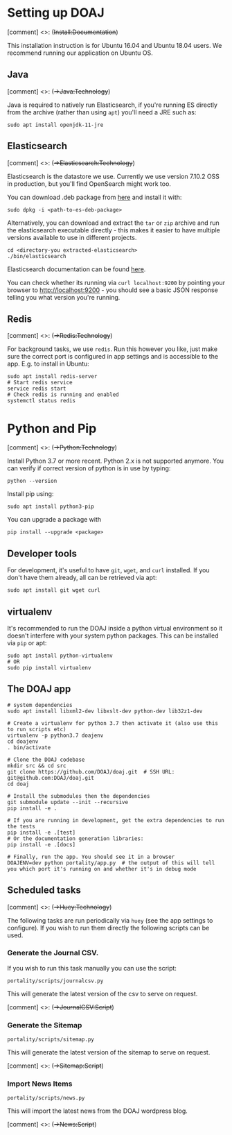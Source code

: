 # Setting up DOAJ

[comment] <>: (~~Install:Documentation~~)

This installation instruction is for Ubuntu 16.04 and Ubuntu 18.04 users. We recommend running our application on Ubuntu OS.

## Java

[comment] <>: (~~->Java:Technology~~)

Java is required to natively run Elasticsearch, if you're running ES directly from the archive (rather than using `apt`) you'll need a JRE such as:

    sudo apt install openjdk-11-jre

## Elasticsearch

[comment] <>: (~~->Elasticsearch:Technology~~)

Elasticsearch is the datastore we use. Currently we use version 7.10.2 OSS in production, but you'll find OpenSearch might work too.

You can download .deb package from [here](https://www.elastic.co/downloads/past-releases/elasticsearch-7-10-2) and install it with:

    sudo dpkg -i <path-to-es-deb-package>

Alternatively, you can download and extract the `tar` or `zip` archive and run the elasticsearch executable directly - this makes it easier to have multiple versions available to use in different projects.

    cd <directory-you extracted-elasticsearch>
    ./bin/elasticsearch

Elasticsearch documentation can be found [here](https://www.elastic.co/guide/en/elasticsearch/reference/7.10/setup.html#setup-installation).

You can check whether its running via `curl localhost:9200` by pointing your browser to [http://localhost:9200](http://localhost:9200) - you should see a basic JSON response telling you what version you're running.

## Redis

[comment] <>: (~~->Redis:Technology~~)

For background tasks, we use `redis`. Run this however you like, just make sure the correct port is configured in app settings and is accessible to the app. E.g. to install in Ubuntu:

    sudo apt install redis-server
    # Start redis service
    service redis start
    # Check redis is running and enabled
    systemctl status redis

# Python and Pip

[comment] <>: (~~->Python:Technology~~)

Install Python 3.7 or more recent. Python 2.x is not supported anymore. You can verify if correct version of python is in use by typing:

    python --version

Install pip using:

    sudo apt install python3-pip

You can upgrade a package with

    pip install --upgrade <package>

## Developer tools

For development, it's useful to have `git`, `wget`, and `curl` installed. If you don't have them already, all can be retrieved via apt:

    sudo apt install git wget curl

## virtualenv

It's recommended to run the DOAJ inside a python virtual environment so it doesn't interfere with your system python packages. This can be installed via `pip` or apt:

    sudo apt install python-virtualenv
    # OR
    sudo pip install virtualenv

## The DOAJ app

    # system dependencies
    sudo apt install libxml2-dev libxslt-dev python-dev lib32z1-dev

    # Create a virtualenv for python 3.7 then activate it (also use this to run scripts etc)
    virtualenv -p python3.7 doajenv
    cd doajenv
    . bin/activate

    # Clone the DOAJ codebase
    mkdir src && cd src
    git clone https://github.com/DOAJ/doaj.git  # SSH URL: git@github.com:DOAJ/doaj.git
    cd doaj

    # Install the submodules then the dependencies
    git submodule update --init --recursive
    pip install -e .

    # If you are running in development, get the extra dependencies to run the tests
    pip install -e .[test]
    # Or the documentation generation libraries:
    pip install -e .[docs]

    # Finally, run the app. You should see it in a browser
    DOAJENV=dev python portality/app.py  # the output of this will tell you which port it's running on and whether it's in debug mode

## Scheduled tasks

[comment] <>: (~~->Huey:Technology~~)

The following tasks are run periodically via `huey` (see the app settings to configure).  If you wish to run them directly
the following scripts can be used.

### Generate the Journal CSV.

If you wish to run this task manually you can use the script:

    portality/scripts/journalcsv.py

This will generate the latest version of the csv to serve on request.

[comment] <>: (~~->JournalCSV:Script~~)

### Generate the Sitemap

    portality/scripts/sitemap.py

This will generate the latest version of the sitemap to serve on request.

[comment] <>: (~~->Sitemap:Script~~)

### Import News Items

    portality/scripts/news.py

This will import the latest news from the DOAJ wordpress blog.

[comment] <>: (~~->News:Script~~)

